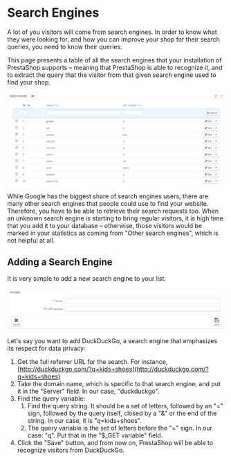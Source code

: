 # Search Engines

A lot of you visitors will come from search engines. In order to know what they were looking for, and how you can improve your shop for their search queries, you need to know their queries.

This page presents a table of all the search engines that your installation of PrestaShop supports – meaning that PrestaShop is able to recognize it, and to extract the query that the visitor from that given search engine used to find your shop.

![](../../../../.gitbook/assets/23789937%20%282%29.png)

While Google has the biggest share of search engines users, there are many other search engines that people could use to find your website. Therefore, you have to be able to retrieve their search requests too. When an unknown search engine is starting to bring regular visitors, it is high time that you add it to your database – otherwise, those visitors would be marked in your statistics as coming from "Other search engines", which is not helpful at all.

## Adding a Search Engine <a id="SearchEngines-AddingaSearchEngine"></a>

It is very simple to add a new search engine to your list.

![](../../../../.gitbook/assets/23789939%20%284%29.png)

Let's say you want to add DuckDuckGo, a search engine that emphasizes its respect for data privacy:

1. Get the full referrer URL for the search. For instance, [http://duckduckgo.com/?q=kids+shoes](http://duckduckgo.com/?q=kids+shoes)
2. Take the domain name, which is specific to that search engine, and put it in the "Server" field. In our case, "duckduckgo".
3. Find the query variable:
   1. Find the query string. It should be a set of letters, followed by an "=" sign, followed by the query itself, closed by a "&" or the end of the string. In our case, it is "q=kids+shoes".
   2. The query variable is the set of letters before the "=" sign. In our case: "q". Put that in the "$\_GET variable" field.
4. Click the "Save" button, and from now on, PrestaShop will be able to recognize visitors from DuckDuckGo.

